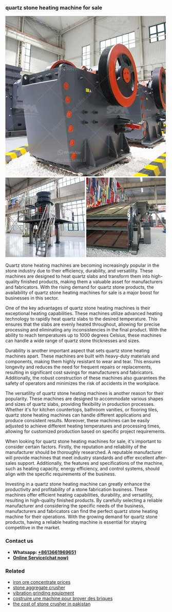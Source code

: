 <h3>quartz stone heating machine for sale</h3><img src='1708587256.jpg' alt=''><p>Quartz stone heating machines are becoming increasingly popular in the stone industry due to their efficiency, durability, and versatility. These machines are designed to heat quartz slabs and transform them into high-quality finished products, making them a valuable asset for manufacturers and fabricators. With the rising demand for quartz stone products, the availability of quartz stone heating machines for sale is a major boost for businesses in this sector.</p><p>One of the key advantages of quartz stone heating machines is their exceptional heating capabilities. These machines utilize advanced heating technology to rapidly heat quartz slabs to the desired temperature. This ensures that the slabs are evenly heated throughout, allowing for precise processing and eliminating any inconsistencies in the final product. With the ability to reach temperatures up to 1000 degrees Celsius, these machines can handle a wide range of quartz stone thicknesses and sizes.</p><p>Durability is another important aspect that sets quartz stone heating machines apart. These machines are built with heavy-duty materials and components, making them highly resistant to wear and tear. This ensures longevity and reduces the need for frequent repairs or replacements, resulting in significant cost savings for manufacturers and fabricators. Additionally, the robust construction of these machines also guarantees the safety of operators and minimizes the risk of accidents in the workplace.</p><p>The versatility of quartz stone heating machines is another reason for their popularity. These machines are designed to accommodate various shapes and sizes of quartz slabs, providing flexibility in production processes. Whether it's for kitchen countertops, bathroom vanities, or flooring tiles, quartz stone heating machines can handle different applications and produce consistent results. Moreover, these machines can be easily adjusted to achieve different heating temperatures and processing times, allowing for customized production based on specific project requirements.</p><p>When looking for quartz stone heating machines for sale, it's important to consider certain factors. Firstly, the reputation and reliability of the manufacturer should be thoroughly researched. A reputable manufacturer will provide machines that meet industry standards and offer excellent after-sales support. Additionally, the features and specifications of the machine, such as heating capacity, energy efficiency, and control systems, should align with the specific requirements of the business.</p><p>Investing in a quartz stone heating machine can greatly enhance the productivity and profitability of a stone fabrication business. These machines offer efficient heating capabilities, durability, and versatility, resulting in high-quality finished products. By carefully selecting a reliable manufacturer and considering the specific needs of the business, manufacturers and fabricators can find the perfect quartz stone heating machine for their operations. With the growing demand for quartz stone products, having a reliable heating machine is essential for staying competitive in the market.</p><h3>Contact us</h3><ul><li><strong>Whatsapp:&nbsp;<a href="https://wa.me/8613661969651">+8613661969651</a></strong></li><li><a href="https://swt.shibang-china.com/?git&amp;zhl&amp;quartz stone heating machine for sale"><strong>Online Service(chat now)</strong></a></li></ul><h3>Related</h3><ul><li><a href='iron ore concentrate prices.md'>iron ore concentrate prices</a></li><li><a href='stone aggregate crusher.md'>stone aggregate crusher</a></li><li><a href='vibration grinding equipment.md'>vibration grinding equipment</a></li><li><a href='costruire une machine pour broyer des briques.md'>costruire une machine pour broyer des briques</a></li><li><a href='the cost of stone crusher in pakistan.md'>the cost of stone crusher in pakistan</a></li></ul>